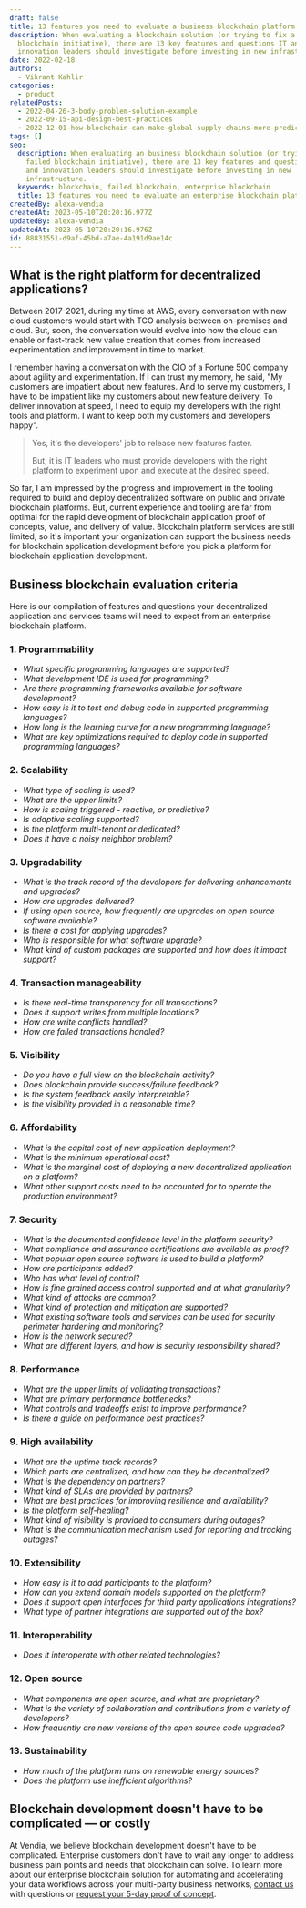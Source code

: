```yaml
---
draft: false
title: 13 features you need to evaluate a business blockchain platform
description: When evaluating a blockchain solution (or trying to fix a failed
  blockchain initiative), there are 13 key features and questions IT and
  innovation leaders should investigate before investing in new infrastructure.
date: 2022-02-18
authors:
  - Vikrant Kahlir
categories:
  - product
relatedPosts:
  - 2022-04-26-3-body-problem-solution-example
  - 2022-09-15-api-design-best-practices
  - 2022-12-01-how-blockchain-can-make-global-supply-chains-more-predictable-and-efficient
tags: []
seo:
  description: When evaluating an business blockchain solution (or trying to fix a
    failed blockchain initiative), there are 13 key features and questions IT
    and innovation leaders should investigate before investing in new
    infrastructure.
  keywords: blockchain, failed blockchain, enterprise blockchain
  title: 13 features you need to evaluate an enterprise blockchain platform
createdBy: alexa-vendia
createdAt: 2023-05-10T20:20:16.977Z
updatedBy: alexa-vendia
updatedAt: 2023-05-10T20:20:16.976Z
id: 88831551-d9af-45bd-a7ae-4a191d9ae14c
---
```


## What is the right platform for decentralized applications?

Between 2017-2021, during my time at AWS, every conversation with new cloud customers would start with TCO analysis between on-premises and cloud. But, soon, the conversation would evolve into how the cloud can enable or fast-track new value creation that comes from increased experimentation and improvement in time to market. 

I remember having a conversation with the CIO of a Fortune 500 company about agility and experimentation. If I can trust my memory, he said, "My customers are impatient about new features. And to serve my customers, I have to be impatient like my customers about new feature delivery. To deliver innovation at speed, I need to equip my developers with the right tools and platform. I want to keep both my customers and developers happy". 

> Yes, it's the developers' job to release new features faster.
>
> But, it is IT leaders who must provide developers with the right platform to experiment upon and execute at the desired speed.

So far, I am impressed by the progress and improvement in the tooling required to build and deploy decentralized software on public and private blockchain platforms. But, current experience and tooling are far from optimal for the rapid development of blockchain application proof of concepts, value, and delivery of value. Blockchain platform services are still limited, so it's important your organization can support the business needs for blockchain application development before you pick a platform for blockchain application development.

## Business blockchain evaluation criteria

Here is our compilation of features and questions your decentralized application and services teams will need to expect from an enterprise blockchain platform. 

### 1. **Programmability**

- *What specific programming languages are supported?*
- *What development IDE is used for programming?*
- *Are there programming frameworks available for software development?*
- *How easy is it to test and debug code in supported programming languages?*
- *How long is the learning curve for a new programming language?*
- *What are key optimizations required to deploy code in supported programming languages?*

### 2. **Scalability**

- *What type of scaling is used?*
- *What are the upper limits?*
- *How is scaling triggered - reactive, or predictive?*
- *Is adaptive scaling supported?*
- *Is the platform multi-tenant or dedicated?*
- *Does it have a noisy neighbor problem?*

### 3. **Upgradability**

- *What is the track record of the developers for delivering enhancements and upgrades?*
- *How are upgrades delivered?*
- *If using open source, how frequently are upgrades on open source software available?*
- *Is there a cost for applying upgrades?*
- *Who is responsible for what software upgrade?*
- *What kind of custom packages are supported and how does it impact support?*
  	

### 4. **Transaction manageability**

- *Is there real-time transparency for all transactions?*
- *Does it support writes from multiple locations?*
- *How are write conflicts handled?*
- *How are failed transactions handled?*
  	

### 5. **Visibility**

- *Do you have a full view on the blockchain activity?*
- *Does blockchain provide success/failure feedback?*
- *Is the system feedback easily interpretable?*
- *Is the visibility provided in a reasonable time?*
  	

### 6. **Affordability**

- *What is the capital cost of new application deployment?*
- *What is the minimum operational cost?*
- *What is the marginal cost of deploying a new decentralized application on a platform?*
- *What other support costs need to be accounted for to operate the production environment?*
  	

### 7. **Security**

- *What is the documented confidence level in the platform security?*
- *What compliance and assurance certifications are available as proof?*
- *What popular open source software is used to build a platform?*
- *How are participants added?*
- *Who has what level of control?*
- *How is fine grained access control supported and at what granularity?*
- *What kind of attacks are common?*
- *What kind of protection and mitigation are supported?*
- *What existing software tools and services can be used for security perimeter hardening and monitoring?*
- *How is the network secured?*
- *What are different layers, and how is security responsibility shared?*
  	

### 8. **Performance**

- *What are the upper limits of validating transactions?*
- *What are primary performance bottlenecks?*
- *What controls and tradeoffs exist to improve performance?*
- *Is there a guide on performance best practices?*
  	

### 9. **High availability**

- *What are the uptime track records?*
- *Which parts are centralized, and how can they be decentralized?*
- *What is the dependency on partners?*
- *What kind of SLAs are provided by partners?*
- *What are best practices for improving resilience and availability?*
- *Is the platform self-healing?*
- *What kind of visibility is provided to consumers during outages?*
- *What is the communication mechanism used for reporting and tracking outages?*
  	

### 10. **Extensibility**

- *How easy is it to add participants to the platform?*
- *How can you extend domain models supported on the platform?*
- *Does it support open interfaces for third party applications integrations?*
- *What type of partner integrations are supported out of the box?*
  	

### 11. **Interoperability**

- *Does it interoperate with other related technologies?*
  	

### 12. **Open source**

- *What components are open source, and what are proprietary?*
- *What is the variety of collaboration and contributions from a variety of developers?*
- *How frequently are new versions of the open source code upgraded?*
  	

### 13. **Sustainability**

- *How much of the platform runs on renewable energy sources?*
- *Does the platform use inefficient algorithms?*

## Blockchain development doesn't have to be complicated — or costly

At Vendia, we believe blockchain development doesn't have to be complicated. Enterprise customers don't have to wait any longer to address business pain points and needs that blockchain can solve. To learn more about our enterprise blockchain solution for automating and accelerating your data workflows across your multi-party business networks, [contact us](https://vendia.com/contact-us) with questions or [request your 5-day proof of concept](https://www.vendia.com/poc).